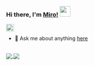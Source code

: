 ### Hi there, I'm [Miro!](http://miroprofile.000webhostapp.com/)  <img src="https://github.com/TheDudeThatCode/TheDudeThatCode/blob/master/Assets/Hi.gif" width="29px">

<a href="https://discord.gg/bhPzjwR">
  <img align="left" alt="Clown Discord" width="21px" src="https://cdn4.iconfinder.com/data/icons/logos-and-brands/512/91_Discord_logo_logos-512.png" />
</a>

<br />

- 💬 Ask me about anything [here](https://github.com/castariva18/castariva18/issues)

<br />

<a href="https://github.com/castariva18/castariva18">
  <img align="center" src="https://github-readme-stats.vercel.app/api/top-langs/?username=castariva18&hide=css&hide=html&hide=php&theme=default&line_height=34.5" />
</a>
<a href="https://github.com/castariva18/github-readme-stats">
  <img align="center" src="https://github-readme-stats.vercel.app/api?username=castariva18&show_icons=true&theme=default&line_height=34.5" />
</a>
